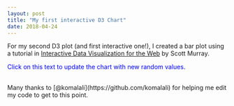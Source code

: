 ```yaml
---
layout: post
title: "My first interactive D3 Chart"
date: 2018-04-24
---
```

<script src="//code.jquery.com/jquery.js"></script>
<style>
/* no styles yet */ 

</style>
For my second D3 plot (and first interactive one!), I created a bar plot using a tutorial in <u>Interactive Data Visualization for the Web</u> by Scott Murray.  

<p class="button" style="color:blue;">Click on this text to update the chart with new random values.</p>

<div id='d3div'></div>

<script src="//d3js.org/d3.v3.min.js"></script>
<script>

					// Dynamic, random data set 
					var dataset = [];
					for (var i = 0; i < 20; i ++) { 
						var newNumber = Math.floor(Math.random() * 21) + 5;
						dataset.push(newNumber);
					}

					var w = 600;
					var h = 400;
					var barPadding = 1; 

					var svg = d3.select("#d3div")
								.append("svg")
								.attr("width", w)
								.attr("height", h);

					// ordinal scale handles left/right prositioning of bars and labels along the x-axis (ordinal as opposed to linear)
					// while we don't have true ordinal data, we do want our
					// bars to be drawn from left to right in the same order
					// in which the values occur, and we want them to be evenly
					// spaced 
					var xScale = d3.scale.ordinal() 
									.domain(d3.range(dataset.length)) // an array of sequential numbers
									//ordinal vaues are typcially non-numeric
									.rangeRoundBands([0,w], 0.05); // discrete ranges
									// this says, calculate even bands starting at 0 and ending at w,
									// then set this scale's range to those bands.
					var yScale = d3.scale.linear()
									.domain([0, d3.max(dataset)])
									.range([0, h]);

					// bar chart 
					svg.selectAll("rect")
						.data(dataset)
						.enter()
						.append("rect")
						.attr("x", function(d, i) { 
							return xScale(i); //Creates an even spacing regardless of num values
						})
						.attr("y", function(d) { 
								return h - yScale(d); // height minuts data value; keeps bars from being upside-down
							})
						.attr("width", xScale.rangeBand())
						.attr("height", function(d) { 
								return yScale(d);
							})
						.attr("fill", function(d) { 
							return "rgb(0, 0, " + (d * 10) + ")";
						});

					// bar labels 
					svg.selectAll("text")
						.data(dataset)
						.enter()
						.append("text")
						.text(function(d) { 
							return d;
						})
					    .attr("x", function(d, i) {
					   	 	return xScale(i) + xScale.rangeBand() / 2;
					    })
					    .attr("y", function(d) {
					   		return h - yScale(d) + 14;
					    })
						.attr("font-family", "sans-serif")
						.attr("font-size", "11px")
						.attr("fill", "white")
						.attr("text-anchor", "middle");
					

					// refresh data on click 
					d3.select('.button')
						.on("click", function() { 
							// Do something on click
							//New values for dataset
							var dataset = [];
							for (var i = 0; i < 20; i ++) { 
								var newNumber = Math.floor(Math.random() * 21) + 5;
								dataset.push(newNumber);
							};

							// update y values 
							svg.selectAll("rect")
								.data(dataset)
								.transition() // animation!
								.attr("y", function(d) { 
										return h - yScale(d); // height minuts data value; keeps bars from being upside-down
									})
								.attr("height", function(d) { 
										return yScale(d);
									})
								.attr("fill", function(d) { 
									return "rgb(0, 0, " + (d * 10) + ")";
								});

							// update text content and x/y values of labels 
							svg.selectAll("text")
								.data(dataset)
								.text(function(d) { 
									return d;
								})
							    .attr("x", function(d, i) {
							   	 	return xScale(i) + xScale.rangeBand() / 2;
							    })
							    .attr("y", function(d) {
							   		return h - yScale(d) + 14;
							    });
							});
</script>
<br>
Many thanks to [@komalali](https://github.com/komalali) for helping me edit my code to get to this point.  
